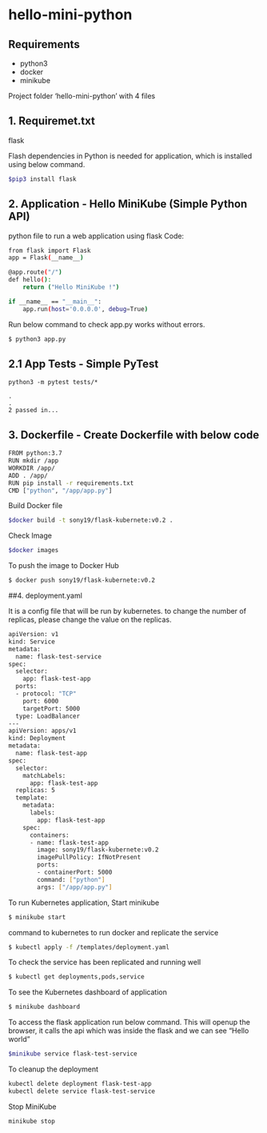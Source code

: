 # hello-mini-python

## Requirements
- python3
- docker
- minikube

Project folder ‘hello-mini-python’ with 4 files

## 1. Requiremet.txt    
flask

Flash dependencies in Python is needed for application, which is installed using below command.

```bash
$pip3 install flask 
```

## 2. Application - Hello MiniKube (Simple Python API)
python file to run a web application using flask
Code:

```bash
from flask import Flask
app = Flask(__name__)

@app.route("/")
def hello():
    return ("Hello MiniKube !")

if __name__ == "__main__":
    app.run(host='0.0.0.0', debug=True)
```

Run below command to check app.py works without errors.

```bash
$ python3 app.py
```

## 2.1 App Tests - Simple PyTest

```
python3 -m pytest tests/*

.
.
2 passed in...
```

## 3. Dockerfile - Create Dockerfile with below code
```bash
FROM python:3.7
RUN mkdir /app
WORKDIR /app/
ADD . /app/
RUN pip install -r requirements.txt
CMD ["python", "/app/app.py"]
```
Build Docker file 

```bash
$docker build -t sony19/flask-kubernete:v0.2 .
```

Check Image 

```bash
$docker images
```

To push the image to Docker Hub

```bash
$ docker push sony19/flask-kubernete:v0.2
```

##4. deployment.yaml

It is a config file that will be run by kubernetes. 
to change the number of replicas, please change the value on the replicas.

```bash
apiVersion: v1
kind: Service
metadata:
  name: flask-test-service
spec:
  selector:
    app: flask-test-app
  ports:
  - protocol: "TCP"
    port: 6000
    targetPort: 5000
  type: LoadBalancer
---
apiVersion: apps/v1
kind: Deployment
metadata:
  name: flask-test-app
spec:
  selector:
    matchLabels:
      app: flask-test-app
  replicas: 5
  template:
    metadata:
      labels:
        app: flask-test-app
    spec:
      containers:
      - name: flask-test-app
        image: sony19/flask-kubernete:v0.2
        imagePullPolicy: IfNotPresent
        ports:
        - containerPort: 5000
        command: ["python"]
        args: ["/app/app.py"]
```

To run Kubernetes application, Start minikube

```bash
$ minikube start
```

command to kubernetes to run docker and replicate the service
```bash
$ kubectl apply -f /templates/deployment.yaml
```

To check the service has been replicated and running well
```bash
$ kubectl get deployments,pods,service
```

To see the Kubernetes dashboard of application 

```bash
$ minikube dashboard
```

To access the flask application run below command. This will openup the browser, it calls the api which was inside the flask and we can see “Hello world”
```bash
$minikube service flask-test-service
```

To cleanup the deployment
```bash
kubectl delete deployment flask-test-app
kubectl delete service flask-test-service
```

Stop MiniKube
```bash
minikube stop
```
